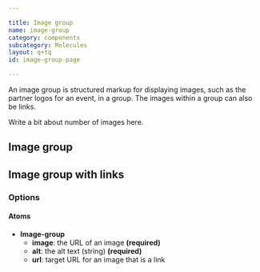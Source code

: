```yaml
---

title: Image group
name: image-group
category: components
subcategory: Molecules
layout: q+tq
id: image-group-page

---
```


<div class="lead"><p>An image group is structured markup for displaying images, such as the partner logos for an event, in a group. The images within a group can also be links.</p></div>

Write a bit about number of images here.

## Image group

<script>
component("image-group", { "atoms": [
  { "image-group-item": {"image": "https://picsum.photos/800/400/?image=973", "alt": "test" }},
  { "image-group-item": {"image": "https://picsum.photos/800/400/?image=653", "alt": "test" }},
  { "image-group-item": {"image": "https://picsum.photos/800/400/?image=573", "alt": "test" }},
  { "image-group-item": {"image": "https://picsum.photos/800/400/?image=643", "alt": "test" }},
  { "image-group-item": {"image": "https://picsum.photos/800/400/?image=773", "alt": "test" }}
]});
</script>

## Image group with links

<script>
component("image-group", { "atoms": [
  { "image-group-item": {"image": "https://picsum.photos/800/400/?image=973", "alt": "test", "url": "https://www.york.ac.uk" }},
  { "image-group-item": {"image": "https://picsum.photos/800/400/?image=653", "alt": "test", "url": "https://www.york.ac.uk" }},
  { "image-group-item": {"image": "https://picsum.photos/800/400/?image=773", "alt": "test", "url": "https://www.york.ac.uk" }}
]});
</script>


### Options

#### Atoms

* **Image-group**
  * **image**: the URL of an image **(required)**
  * **alt**: the alt text (string) **(required)**
  * **url**: target URL for an image that is a link
